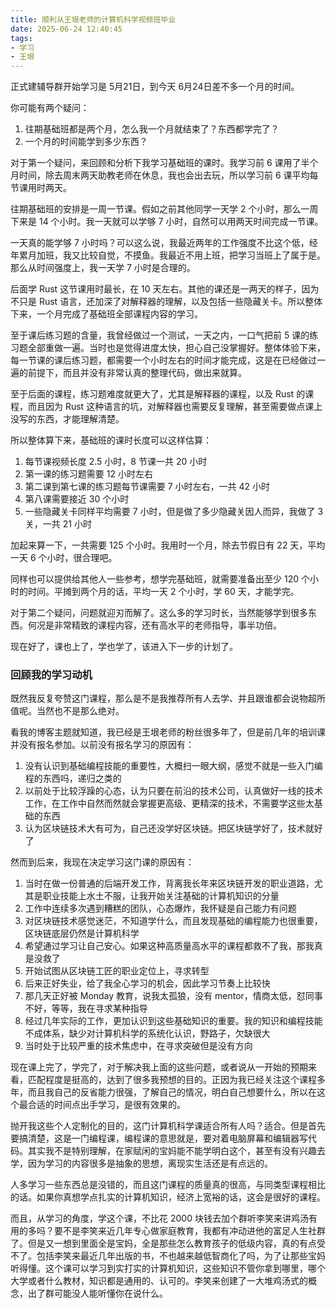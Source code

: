 ```yaml
---
title: 顺利从王垠老师的计算机科学视频班毕业
date: 2025-06-24 12:40:45
tags: 
- 学习
- 王垠
---
```


正式建辅导群开始学习是 5月21日，到今天 6月24日差不多一个月的时间。

你可能有两个疑问：
1. 往期基础班都是两个月，怎么我一个月就结束了？东西都学完了？
2. 一个月的时间能学到多少东西？

对于第一个疑问，来回顾和分析下我学习基础班的课时。我学习前 6 课用了半个月时间，除去周末两天助教老师在休息，我也会出去玩，所以学习前 6 课平均每节课用时两天。

往期基础班的安排是一周一节课。假如之前其他同学一天学 2 个小时，那么一周下来是 14 个小时。我一天就可以学够 7 小时，自然可以用两天时间完成一节课。

一天真的能学够 7 小时吗？可以这么说，我最近两年的工作强度不比这个低，经年累月加班，我又比较自觉，不摸鱼。我最近不用上班，把学习当班上了属于是。那么从时间强度上，我一天学 7 小时是合理的。

后面学 Rust 这节课用时最长，在 10 天左右。其他的课还是一两天的样子，因为不只是 Rust 语言，还加深了对解释器的理解，以及包括一些隐藏关卡。所以整体下来，一个月完成了基础班全部课程内容的学习。

至于课后练习题的含量，我曾经做过一个测试，一天之内，一口气把前 5 课的练习题全部重做一遍。当时也是觉得进度太快，担心自己没掌握好。整体体验下来，每一节课的课后练习题，都需要一个小时左右的时间才能完成，这是在已经做过一遍的前提下，而且并没有非常认真的整理代码，做出来就算。

至于后面的课程，练习题难度就更大了，尤其是解释器的课程，以及 Rust 的课程，而且因为 Rust 这种语言的坑，对解释器也需要反复理解，甚至需要做点课上没写的东西，才能理解清楚。

所以整体算下来，基础班的课时长度可以这样估算：
1. 每节课视频长度 2.5 小时，8 节课一共 20 小时
2. 第一课的练习题需要 12 小时左右
3. 第二课到第七课的练习题每节课需要 7 小时左右，一共 42 小时
4. 第八课需要接近 30 个小时
5. 一些隐藏关卡同样平均需要 7 小时，但是做了多少隐藏关因人而异，我做了 3 关，一共 21 小时

加起来算一下，一共需要 125 个小时。我用时一个月，除去节假日有 22 天，平均一天 6 个小时，很合理吧。

同样也可以提供给其他人一些参考，想学完基础班，就需要准备出至少 120 个小时的时间。平摊到两个月的话，平均一天 2 个小时，学 60 天，才能学完。

对于第二个疑问，问题就迎刃而解了。这么多的学习时长，当然能够学到很多东西。何况是非常精致的课程内容，还有高水平的老师指导，事半功倍。

现在好了，课也上了，学也学了，该进入下一步的计划了。

### 回顾我的学习动机

既然我反复夸赞这门课程，那么是不是我推荐所有人去学、并且跟谁都会说物超所值呢。当然也不是那么绝对。

看我的博客主题就知道，我已经是王垠老师的粉丝很多年了，但是前几年的培训课并没有报名参加。以前没有报名学习的原因有：

1. 没有认识到基础编程技能的重要性，大概扫一眼大纲，感觉不就是一些入门编程的东西吗，递归之类的
2. 以前处于比较浮躁的心态，认为只要在前沿的技术公司，认真做好一线的技术工作，在工作中自然而然就会掌握更高级、更精深的技术，不需要学这些太基础的东西
3. 认为区块链技术大有可为，自己还没学好区块链。把区块链学好了，技术就好了

然而到后来，我现在决定学习这门课的原因有：
1. 当时在做一份普通的后端开发工作，背离我长年来区块链开发的职业道路，尤其是职业技能上水土不服，让我开始关注基础的计算机知识的分量
2. 工作中连续多次遇到糟糕的团队，心态爆炸，我怀疑是自己能力有问题
3. 对区块链技术感觉迷茫，不知道学什么，而且发现基础的编程能力也很重要，区块链底层仍然是计算机科学
4. 希望通过学习让自己安心。如果这种高质量高水平的课程都救不了我，那我真是没救了
5. 开始试图从区块链工匠的职业定位上，寻求转型
6. 后来正好失业，给了我全心学习的机会，因此学习节奏上比较快
7. 那几天正好被 Monday 教育，说我太孤狼，没有 mentor，情商太低，怼同事不好，等等，我在寻求某种指导
8. 经过几年实际的工作，更加认识到这些基础知识的重要。我的知识和编程技能不成体系，缺少对计算机科学的系统化认识，野路子，欠缺很大
9. 当时处于比较严重的技术焦虑中，在寻求突破但是没有方向

现在课上完了，学完了，对于解决我上面的这些问题，或者说从一开始的预期来看，匹配程度是挺高的，达到了很多我预想的目的。正因为我已经关注这个课程多年，而且我自己的反省能力很强，了解自己的情况，明白自己想要什么，所以在这个最合适的时间点出手学习，是很有效果的。

抛开我这些个人定制化的目的，这门计算机科学课适合所有人吗？适合。但是首先要搞清楚，这是一门编程课，编程课的意思就是，要对着电脑屏幕和编辑器写代码。其实我不是特别理解，在家赋闲的宝妈能不能学明白这个，甚至有没有兴趣去学，因为学习的内容很多是抽象的思想，离现实生活还是有点远的。

人多学习一些东西总是没错的，而且这门课程的质量真的很高，与同类型课程相比的话。如果你真想学点扎实的计算机知识，经济上宽裕的话，这会是很好的课程。

而且，从学习的角度，学这个课，不比花 2000 块钱去加个群听李笑来讲鸡汤有用的多吗？要不是李笑来近几年专心做家庭教育，我都有冲动进他的富足人生社群了。但是又一想到里面全是宝妈，全是那些怎么教育孩子的低级内容，真的有点受不了。包括李笑来最近几年出版的书，不也越来越低智商化了吗，为了让那些宝妈听得懂。这个课可以学习到实打实的计算机知识，这些知识不管你拿到哪里，哪个大学或者什么教材，知识都是通用的、认可的。李笑来创建了一大堆鸡汤式的概念，出了群可能没人能听懂你在说什么。
